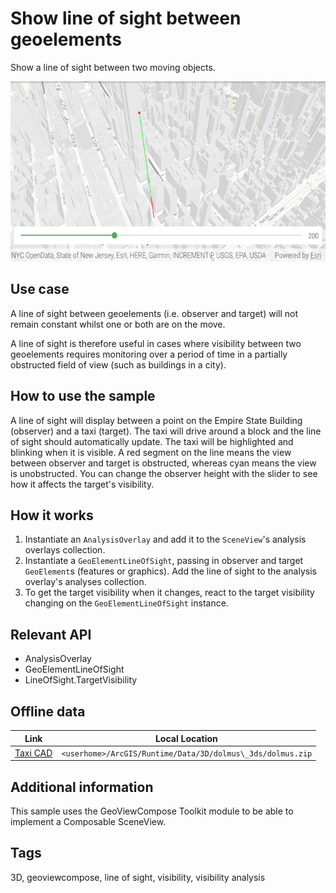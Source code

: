 # Show line of sight between geoelements

Show a line of sight between two moving objects.

![Image of Show Line of Sight Between Geoelements](show-line-of-sight-between-geoelements.png)

## Use case

A line of sight between geoelements (i.e. observer and target) will not remain constant whilst one or both are on the move.

A line of sight is therefore useful in cases where visibility between two geoelements requires monitoring over a period of time in a partially obstructed field of view (such as buildings in a city).

## How to use the sample

A line of sight will display between a point on the Empire State Building (observer) and a taxi (target). The taxi will drive around a block and the line of sight should automatically update. The taxi will be highlighted and blinking when it is visible. A red segment on the line means the view between observer and target is obstructed, whereas cyan means the view is unobstructed. You can change the observer height with the slider to see how it affects the target's visibility.

## How it works

1. Instantiate an `AnalysisOverlay` and add it to the `SceneView`'s analysis overlays collection.
2. Instantiate a `GeoElementLineOfSight`, passing in observer and target `GeoElement`s (features or graphics). Add the line of sight to the analysis overlay's analyses collection.
3. To get the target visibility when it changes, react to the target visibility changing on the `GeoElementLineOfSight` instance.

## Relevant API

* AnalysisOverlay
* GeoElementLineOfSight
* LineOfSight.TargetVisibility

## Offline data

Link | Local Location
---------|-------|
|[Taxi CAD](https://www.arcgis.com/home/item.html?id=3af5cfec0fd24dac8d88aea679027cb9)|`<userhome>/ArcGIS/Runtime/Data/3D/dolmus\_3ds/dolmus.zip`|

## Additional information

This sample uses the GeoViewCompose Toolkit module to be able to implement a Composable SceneView.

## Tags

3D, geoviewcompose, line of sight, visibility, visibility analysis
